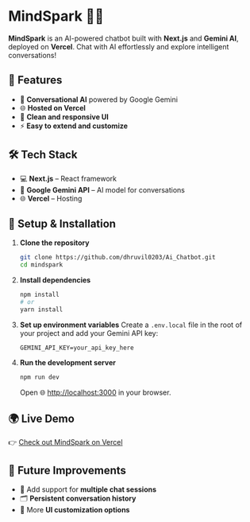 # MindSpark 🤖✨

**MindSpark** is an AI-powered chatbot built with **Next.js** and **Gemini AI**, deployed on **Vercel**. Chat with AI effortlessly and explore intelligent conversations!

## 🚀 Features

- 🤖 **Conversational AI** powered by Google Gemini
- 🌐 **Hosted on Vercel**
- 🎨 **Clean and responsive UI**
- ⚡ **Easy to extend and customize**

## 🛠️ Tech Stack

- 💻 **Next.js** – React framework
- 🧠 **Google Gemini API** – AI model for conversations
- 🌐 **Vercel** – Hosting

## 🔧 Setup & Installation

1. **Clone the repository**

   ```bash
   git clone https://github.com/dhruvil0203/Ai_Chatbot.git
   cd mindspark
   ```

2. **Install dependencies**

   ```bash
   npm install
   # or
   yarn install
   ```

3. **Set up environment variables**
   Create a `.env.local` file in the root of your project and add your Gemini API key:

   ```env
   GEMINI_API_KEY=your_api_key_here
   ```

4. **Run the development server**

   ```bash
   npm run dev
   ```

   Open 🌐 [http://localhost:3000](http://localhost:3000) in your browser.

## 🌍 Live Demo

👉 [Check out MindSpark on Vercel](https://ai-chatbot-git-main-dhruvil234s-projects.vercel.app/)

## 📌 Future Improvements

- 💬 Add support for **multiple chat sessions**
- 🗂️ **Persistent conversation history**
- 🎨 More **UI customization options**
